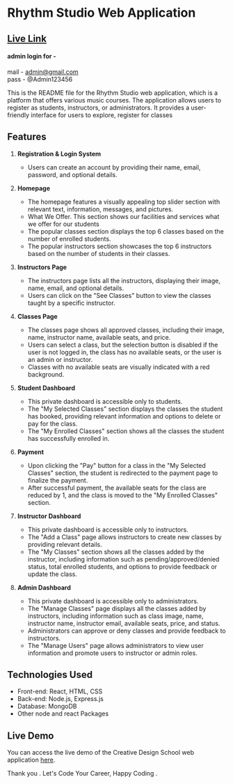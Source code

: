 # Rhythm Studio Web Application


## <a href="https://64d4d1c7fa92335e1433b1d0--tangerine-cat-3939c1.netlify.app/" target="_blank"> Live Link </a> 
#### admin login for - <br>

mail - admin@gmail.com <br>
pass - @Admin123456


This is the README file for the Rhythm Studio web application, which is a platform that offers various music courses. The application allows users to register as students, instructors, or administrators. It provides a user-friendly interface for users to explore, register for classes

## Features

1. **Registration & Login System**

   - Users can create an account by providing their name, email, password, and optional details.

2. **Homepage**

   - The homepage features a visually appealing top slider section with relevant text, information, messages, and pictures.
   - What We Offer. This section shows our facilities and services what we offer for our students
   - The popular classes section displays the top 6 classes based on the number of enrolled students.
   - The popular instructors section showcases the top 6 instructors based on the number of students in their classes.
  

3. **Instructors Page**

   - The instructors page lists all the instructors, displaying their image, name, email, and optional details.
   - Users can click on the "See Classes" button to view the classes taught by a specific instructor.

4. **Classes Page**

   - The classes page shows all approved classes, including their image, name, instructor name, available seats, and price.
   - Users can select a class, but the selection button is disabled if the user is not logged in, the class has no available seats, or the user is an admin or instructor.
   - Classes with no available seats are visually indicated with a red background.

5. **Student Dashboard**

   - This private dashboard is accessible only to students.
   - The "My Selected Classes" section displays the classes the student has booked, providing relevant information and options to delete or pay for the class.
   - The "My Enrolled Classes" section shows all the classes the student has successfully enrolled in.

6. **Payment**

   - Upon clicking the "Pay" button for a class in the "My Selected Classes" section, the student is redirected to the payment page to finalize the payment.
   - After successful payment, the available seats for the class are reduced by 1, and the class is moved to the "My Enrolled Classes" section.

7. **Instructor Dashboard**

   - This private dashboard is accessible only to instructors.
   - The "Add a Class" page allows instructors to create new classes by providing relevant details.
   - The "My Classes" section shows all the classes added by the instructor, including information such as pending/approved/denied status, total enrolled students, and options to provide feedback or update the class.

8. **Admin Dashboard**
   - This private dashboard is accessible only to administrators.
   - The "Manage Classes" page displays all the classes added by instructors, including information such as class image, name, instructor name, instructor email, available seats, price, and status.
   - Administrators can approve or deny classes and provide feedback to instructors.
   - The "Manage Users" page allows administrators to view user information and promote users to instructor or admin roles.

## Technologies Used

- Front-end: React, HTML, CSS
- Back-end: Node.js, Express.js
- Database: MongoDB
- Other node and react  Packages



## Live Demo

You can access the live demo of the Creative Design School web application [here](https://creative-design-school.web.app/).



Thank you . Let's Code Your Career, Happy Coding .

